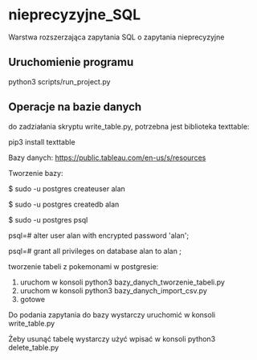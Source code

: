# nieprecyzyjne_SQL

Warstwa rozszerzająca zapytania SQL o zapytania nieprecyzyjne


## Uruchomienie programu
python3 scripts/run_project.py


## Operacje na bazie danych

do zadziałania skryptu write_table.py, potrzebna jest biblioteka texttable:

pip3 install texttable

Bazy danych: https://public.tableau.com/en-us/s/resources

Tworzenie bazy:

$ sudo -u postgres createuser alan

$ sudo -u postgres createdb alan

$ sudo -u postgres psql

psql=# alter user alan with encrypted password 'alan';

psql=# grant all privileges on database alan to alan ;


tworzenie tabeli z pokemonami w postgresie:

1. uruchom w konsoli  python3 bazy_danych_tworzenie_tabeli.py
2. uruchom w konsoli  python3 bazy_danych_import_csv.py
3. gotowe

Do podania zapytania do bazy wystarczy uruchomić w konsoli write_table.py

Żeby usunąć tabelę wystarczy użyć wpisać w konsoli python3 delete_table.py 

